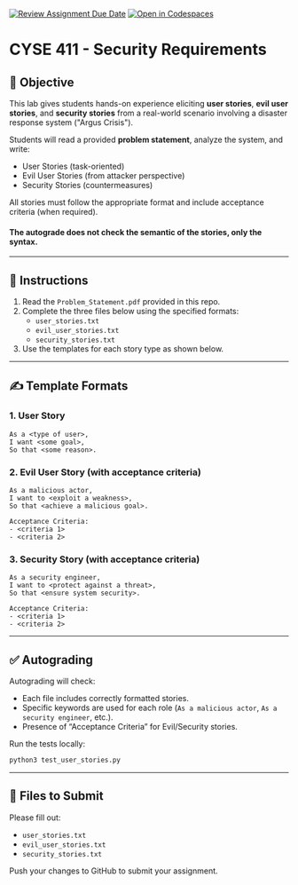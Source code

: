 [![Review Assignment Due Date](https://classroom.github.com/assets/deadline-readme-button-22041afd0340ce965d47ae6ef1cefeee28c7c493a6346c4f15d667ab976d596c.svg)](https://classroom.github.com/a/u5GZ8gGl)
[![Open in Codespaces](https://classroom.github.com/assets/launch-codespace-2972f46106e565e64193e422d61a12cf1da4916b45550586e14ef0a7c637dd04.svg)](https://classroom.github.com/open-in-codespaces?assignment_repo_id=19669974)
# CYSE 411 - Security Requirements

## 🧪 Objective

This lab gives students hands-on experience eliciting **user stories**, **evil user stories**, and **security stories** from a real-world scenario involving a disaster response system ("Argus Crisis").

Students will read a provided **problem statement**, analyze the system, and write:

- User Stories (task-oriented)
- Evil User Stories (from attacker perspective)
- Security Stories (countermeasures)

All stories must follow the appropriate format and include acceptance criteria (when required).

#### The autograde does not check the semantic of the stories, only the syntax.

---

## 📘 Instructions

1. Read the `Problem_Statement.pdf` provided in this repo.
2. Complete the three files below using the specified formats:
   - `user_stories.txt`
   - `evil_user_stories.txt`
   - `security_stories.txt`
3. Use the templates for each story type as shown below.

---

## ✍️ Template Formats

### 1. User Story
```
As a <type of user>,
I want <some goal>,
So that <some reason>.
```

### 2. Evil User Story (with acceptance criteria)
```
As a malicious actor,
I want to <exploit a weakness>,
So that <achieve a malicious goal>.

Acceptance Criteria:
- <criteria 1>
- <criteria 2>
```

### 3. Security Story (with acceptance criteria)
```
As a security engineer,
I want to <protect against a threat>,
So that <ensure system security>.

Acceptance Criteria:
- <criteria 1>
- <criteria 2>
```

---

## ✅ Autograding

Autograding will check:
- Each file includes correctly formatted stories.
- Specific keywords are used for each role (`As a malicious actor`, `As a security engineer`, etc.).
- Presence of “Acceptance Criteria” for Evil/Security stories.

Run the tests locally:
```bash
python3 test_user_stories.py
```

---

## 📁 Files to Submit

Please fill out:
- `user_stories.txt`
- `evil_user_stories.txt`
- `security_stories.txt`

Push your changes to GitHub to submit your assignment.
